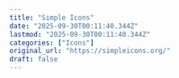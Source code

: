 ```yaml
---
title: "Simple Icons"
date: "2025-09-30T00:11:40.344Z"
lastmod: "2025-09-30T00:11:40.344Z"
categories: ["Icons"]
original_url: "https://simpleicons.org/"
draft: false
---
```

